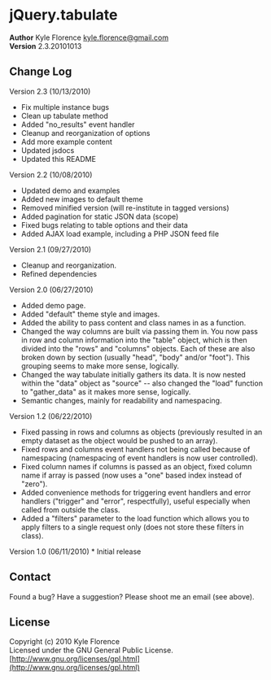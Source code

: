 # jQuery.tabulate
__Author__ Kyle Florence <kyle.florence@gmail.com>  
__Version__ 2.3.20101013

## Change Log
Version 2.3 (10/13/2010)

* Fix multiple instance bugs
* Clean up tabulate method
* Added "no_results" event handler
* Cleanup and reorganization of options
* Add more example content
* Updated jsdocs
* Updated this README

Version 2.2 (10/08/2010)

* Updated demo and examples
* Added new images to default theme
* Removed minified version (will re-institute in tagged versions)
* Added pagination for static JSON data (scope)
* Fixed bugs relating to table options and their data
* Added AJAX load example, including a PHP JSON feed file	

Version 2.1 (09/27/2010)

* Cleanup and reorganization.
* Refined dependencies

Version 2.0 (06/27/2010)

* Added demo page.
* Added "default" theme style and images.
* Added the ability to pass content and class names in as a function.
* Changed the way columns are built via passing them in.  You now pass
  in row and column information into the "table" object, which is then
  divided into the "rows" and "columns" objects.  Each of these are
  also broken down by section (usually "head", "body" and/or "foot").
  This grouping seems to make more sense, logically.
* Changed the way tabulate initially gathers its data.  It is now
  nested within the "data" object as "source" -- also changed the
  "load" function to "gather_data" as it makes more sense, logically.
* Semantic changes, mainly for readability and namespacing.

Version 1.2 (06/22/2010) 
* Fixed passing in rows and columns as objects (previously resulted in
  an empty dataset as the object would be pushed to an array).
* Fixed rows and columns event handlers not being called because of
  namespacing (namespacing of event handlers is now user controlled).
* Fixed column names if columns is passed as an object, fixed column
  name if array is passed (now uses a "one" based index instead of "zero").
* Added convenience methods for triggering event handlers and error
  handlers ("trigger" and "error", respectfully), useful especially
  when called from outside the class.
* Added a "filters" parameter to the load function which allows you
  to apply filters to a single request only (does not store these filters
  in class).
  
Version 1.0 (06/11/2010) 
    * Initial release

## Contact
Found a bug?  Have a suggestion?  Please shoot me an email (see above).

## License
Copyright (c) 2010 Kyle Florence  
Licensed under the GNU General Public License.  
[http://www.gnu.org/licenses/gpl.html](http://www.gnu.org/licenses/gpl.html)